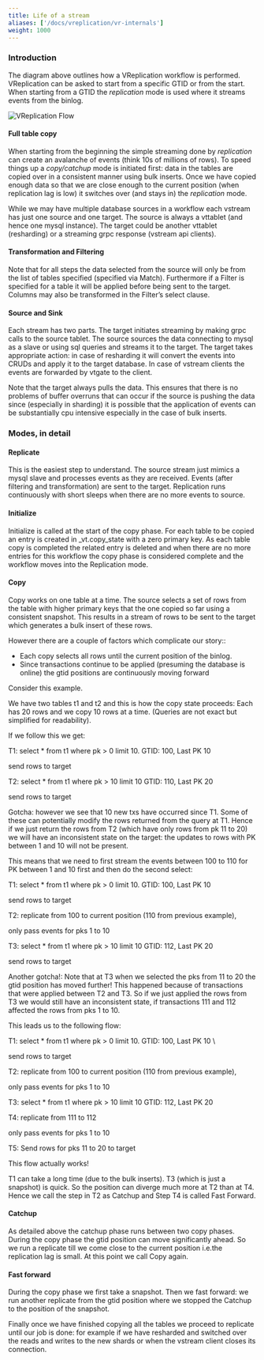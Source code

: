 ```yaml
---
title: Life of a stream
aliases: ['/docs/vreplication/vr-internals']
weight: 1000
---
```


### Introduction

The diagram above outlines how a VReplication workflow is performed. VReplication can be asked to start
from a specific GTID or from the start. When starting from a GTID the _replication_ mode is used
where it streams events from the binlog.

![VReplication Flow](../img/VReplicationFlow.png)


#### Full table copy

When starting from the beginning the simple streaming done by _replication_ can create an avalanche of events
(think 10s of millions of rows). To speed things up a _copy/catchup_ mode is initiated first: data in the tables
are copied over in a consistent manner using bulk inserts. Once we have copied enough data so that we are close
enough to the current position (when replication lag is low) it switches over (and stays in) the _replication_ mode.

While we may have multiple database sources in a workflow each vstream has just one source and one target. The source
is always a vttablet (and hence one mysql instance). The target could be another vttablet (resharding) or
a streaming grpc response (vstream api clients).

#### Transformation and Filtering

Note that for all steps the data selected from the source will only be from the list of tables specified
(specified via Match). Furthermore if a Filter is specified for a table it will be applied before being sent to
the target. Columns may also be transformed in the Filter’s select clause.


#### Source and Sink

Each stream has two parts. The target initiates streaming by making grpc calls to the source tablet. The source
sources the data connecting to mysql as a slave or using sql queries and streams it to the target. The target
takes appropriate action: in case of resharding it will convert the events into CRUDs and apply it to the
target database. In case of vstream clients the events are forwarded by vtgate to the client.

Note that the target always pulls the data. This ensures that there is no problems of buffer overruns that
can occur if the source is pushing the data since (especially in sharding) it is possible that the application
of events can be substantially cpu intensive especially in the case of bulk inserts.



### Modes, in detail


#### Replicate

This is the easiest step to understand. The source stream just mimics a mysql slave and processes events as
they are received. Events (after filtering and transformation) are sent to the target. Replication runs continuously
with short sleeps when there are no more events to source.


#### Initialize

Initialize is called at the start of the copy phase. For each table to be copied an entry is created in \_vt.copy_state
with a zero primary key. As each table copy is completed the related entry is deleted and when there are no more
entries for this workflow the copy phase is considered complete and the workflow moves into the Replication mode.


#### Copy

Copy works on one table at a time. The source selects a set of rows from the table with higher primary keys
that the one copied so far using a consistent snapshot. This results in a stream of rows to be sent to the
target which generates a bulk insert of these rows.

However there are a couple of factors which complicate our story::

*   Each copy selects all rows until the current position of the binlog.
*   Since transactions continue to be applied (presuming the database is online) the gtid positions are continuously moving forward

Consider this example.

We have two tables t1 and t2 and this is how the copy state proceeds: Each has 20 rows and we copy 10 rows at a time.
(Queries are not exact but simplified for readability).

If we follow this we get:

T1: select * from t1 where pk > 0 limit 10. GTID: 100, Last PK 10

   send rows to target

T2: select * from t1 where pk > 10 limit 10  GTID: 110, Last PK 20

   send rows to target

Gotcha: however we see that 10 new txs have occurred since T1. Some of these can potentially modify the rows
returned from the query at T1. Hence if we just return the rows from T2 (which have only rows from pk 11 to 20)  
we will have an inconsistent state on the target: the updates to rows with PK between 1 and 10 will not be present.

This means that we need to first stream the events between 100 to 110 for PK between 1 and 10 first
and then do the second select:

T1: select * from t1 where pk > 0 limit 10. GTID: 100, Last PK 10

   send rows to target

T2: replicate from 100 to current position (110 from previous example),

   only pass events for pks 1 to 10

T3: select * from t1 where pk > 10 limit 10  GTID: 112, Last PK 20

   send rows to target

Another gotcha!: Note that at T3 when we selected the pks from 11 to 20 the gtid position has moved further! This happened because of transactions that were applied between T2 and T3. So if we just applied the rows from T3 we would still have an inconsistent state, if transactions 111 and 112 affected the rows from pks 1 to 10.

This leads us to the following flow:

T1: select * from t1 where pk > 0 limit 10. GTID: 100, Last PK 10 \

   send rows to target


T2: replicate from 100 to current position (110 from previous example),

   only pass events for pks 1 to 10

T3: select * from t1 where pk > 10 limit 10  GTID: 112, Last PK 20

T4: replicate from 111 to 112  

   only pass events for pks 1 to 10

T5: Send rows for pks 11 to 20 to target

This flow actually works!

T1 can take a long time (due to the bulk inserts). T3 (which is just a snapshot) is quick. So the position can
diverge much more at T2 than at T4. Hence we call the step in T2 as Catchup and Step T4 is called Fast Forward.


#### Catchup

As detailed above the catchup phase runs between two copy phases. During the copy phase the gtid position
can move significantly ahead. So we run a replicate till we come close to the current position i.e.the replication
lag is small. At this point we call Copy again.


#### Fast forward

During the copy phase we first take a snapshot. Then we fast forward: we run another replicate from the gtid position
where we stopped the Catchup to the position of the snapshot.

Finally once we have finished copying all the tables we proceed to replicate until our job is done: for example if
we have resharded and switched over the reads and writes to the new shards or when the vstream client
closes its connection.
